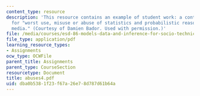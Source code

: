 ```yaml
---
content_type: resource
description: 'This resource contains an example of student work: a contest winner
  for "worst use, misuse or abuse of statistics and probabilistic reasoning in the
  media." (Courtesy of Damien Bador. Used with permission.)'
file: /media/courses/esd-86-models-data-and-inference-for-socio-technical-systems-spring-2007/dba0b5381f23f67a26e78d787d61b64a_abuses4.pdf
file_type: application/pdf
learning_resource_types:
- Assignments
ocw_type: OCWFile
parent_title: Assignments
parent_type: CourseSection
resourcetype: Document
title: abuses4.pdf
uid: dba0b538-1f23-f67a-26e7-8d787d61b64a
---
```


